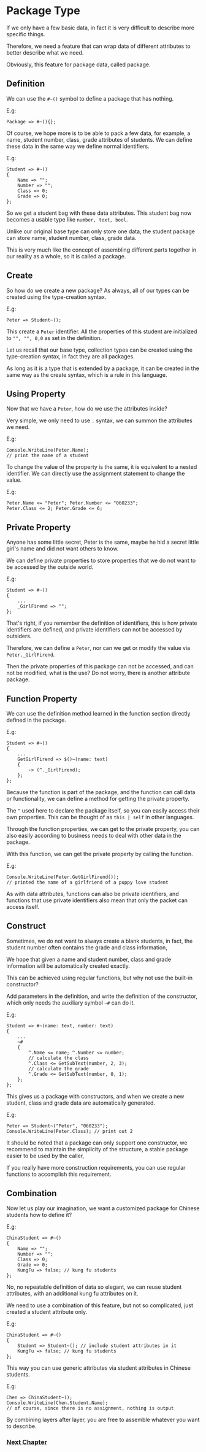 # Package Type
If we only have a few basic data, in fact it is very difficult to describe more specific things.

Therefore, we need a feature that can wrap data of different attributes to better describe what we need.

Obviously, this feature for package data, called package.
## Definition
We can use the `#~()` symbol to define a package that has nothing.

E.g:

    Package => #~(){};

Of course, we hope more is to be able to pack a few data, for example, a name, student number, class, grade attributes of students.
We can define these data in the same way we define normal identifiers.

E.g:

    Student => #~()
    {
        Name => "";
        Number => "";
        Class => 0;
        Grade => 0;
    };

So we get a student bag with these data attributes. This student bag now becomes a usable type like `number, text, bool`.

Unlike our original base type can only store one data, the student package can store name, student number, class, grade data.

This is very much like the concept of assembling different parts together in our reality as a whole, so it is called a package.

## Create
So how do we create a new package? As always, all of our types can be created using the type-creation syntax.

E.g:

    Peter => Student~();

This create a `Peter` identifier. All the properties of this student are initialized to `"", "", 0,0` as set in the definition.

Let us recall that our base type, collection types can be created using the type-creation syntax, in fact they are all packages.

As long as it is a type that is extended by a package, it can be created in the same way as the create syntax, which is a rule in this language.

## Using Property
Now that we have a `Peter`, how do we use the attributes inside?

Very simple, we only need to use `.` syntax, we can summon the attributes we need.

E.g:

    Console.WriteLine(Peter.Name); 
    // print the name of a student

To change the value of the property is the same, it is equivalent to a nested identifier. We can directly use the assignment statement to change the value.

E.g:

    Peter.Name <= "Peter"; Peter.Number <= "060233";
    Peter.Class <= 2; Peter.Grade <= 6;

## Private Property
Anyone has some little secret, Peter is the same, maybe he hid a secret little girl's name and did not want others to know.

We can define private properties to store properties that we do not want to be accessed by the outside world.

E.g:

    Student => #~()
    {
        ...
        _GirlFirend => "";
    };

That's right, if you remember the definition of identifiers, this is how private identifiers are defined, and private identifiers can not be accessed by outsiders.

Therefore, we can define a `Peter`, nor can we get or modify the value via `Peter._GirlFirend`.

Then the private properties of this package can not be accessed, and can not be modified, what is the use? Do not worry, there is another attribute package.

## Function Property
We can use the definition method learned in the function section directly defined in the package.

E.g:

    Student => #~()
    {
        ...
        GetGirlFirend => $()~(name: text)
        {
            -> (^._GirlFirend);
        };
    };

Because the function is part of the package, and the function can call data or functionality, we can define a method for getting the private property.

The `^` used here to declare the package itself, so you can easily access their own properties. This can be thought of as `this | self` in other languages.

Through the function properties, we can get to the private property, you can also easily according to business needs to deal with other data in the package.

With this function, we can get the private property by calling the function.

E.g:

    Console.WriteLine(Peter.GetGirlFirend());
    // printed the name of a girlfriend of a puppy love student

As with data attributes, functions can also be private identifiers, and functions that use private identifiers also mean that only the packet can access itself.

## Construct
Sometimes, we do not want to always create a blank students, in fact, the student number often contains the grade and class information,

We hope that given a name and student number, class and grade information will be automatically created exactly.

This can be achieved using regular functions, but why not use the built-in constructor?

Add parameters in the definition, and write the definition of the constructor, which only needs the auxiliary symbol `~#` can do it.

E.g:

    Student => #~(name: text, number: text)
    {
        ...
        ~#
        {
            ^.Name <= name; ^.Number <= number;
            // calculate the class
            ^.Class <= GetSubText(number, 2, 3);
            // calculate the grade
            ^.Grade <= GetSubText(number, 0, 1);
        };
    };

This gives us a package with constructors, and when we create a new student, class and grade data are automatically generated.

E.g:

    Peter => Student~("Peter", "060233");
    Console.WriteLine(Peter.Class); // print out 2

It should be noted that a package can only support one constructor, we recommend to maintain the simplicity of the structure, a stable package easier to be used by the caller,

If you really have more construction requirements, you can use regular functions to accomplish this requirement.
## Combination
Now let us play our imagination, we want a customized package for Chinese students how to define it?

E.g:

    ChinaStudent => #~()
    {
        Name => "";
        Number => "";
        Class => 0;
        Grade => 0;
        KungFu => false; // kung fu students
    };

No, no repeatable definition of data so elegant, we can reuse student attributes, with an additional kung fu attributes on it.

We need to use a combination of this feature, but not so complicated, just created a student attribute only.

E.g:

    ChinaStudent => #~()
    {
        Student => Student~(); // include student attributes in it
        KungFu => false; // kung fu students
    };

This way you can use generic attributes via student attributes in Chinese students.

E.g:

    Chen => ChinaStudent~();
    Console.WriteLine(Chen.Student.Name);
    // of course, since there is no assignment, nothing is output

By combining layers after layer, you are free to assemble whatever you want to describe.

### [Next Chapter](protocol-type.md)